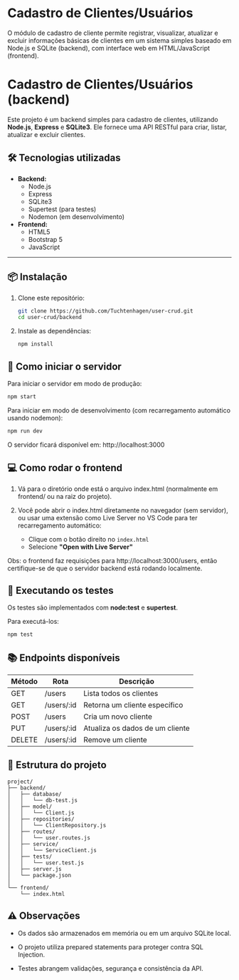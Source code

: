 # Cadastro de Clientes/Usuários

O módulo de cadastro de cliente permite registrar, visualizar, atualizar e excluir informações básicas de clientes em um sistema simples baseado em Node.js e SQLite (backend), com interface web em HTML/JavaScript (frontend).

# Cadastro de Clientes/Usuários (backend)

Este projeto é um backend simples para cadastro de clientes, utilizando **Node.js**, **Express** e **SQLite3**. Ele fornece uma API RESTful para criar, listar, atualizar e excluir clientes.

## 🛠 Tecnologias utilizadas

- **Backend:**
  - Node.js
  - Express
  - SQLite3
  - Supertest (para testes)
  - Nodemon (em desenvolvimento)
- **Frontend:**
  - HTML5
  - Bootstrap 5
  - JavaScript

---

## 📦 Instalação

1. Clone este repositório:
   ```bash
   git clone https://github.com/Tuchtenhagen/user-crud.git
   cd user-crud/backend

2. Instale as dependências:
   ```bash
   npm install

## 🚀 Como iniciar o servidor

Para iniciar o servidor em modo de produção:
   ```bash
   npm start
   ```

Para iniciar em modo de desenvolvimento (com recarregamento automático usando nodemon):
   ```bash
   npm run dev
   ```

O servidor ficará disponível em: http://localhost:3000

## 💻 Como rodar o frontend

1. Vá para o diretório onde está o arquivo index.html (normalmente em frontend/ ou na raiz do projeto).

2. Você pode abrir o index.html diretamente no navegador (sem servidor), ou usar uma extensão como Live Server no VS Code para ter recarregamento automático:
   * Clique com o botão direito no ```index.html```
    * Selecione **"Open with Live Server"**

Obs: o frontend faz requisições para http://localhost:3000/users, então certifique-se de que o servidor backend está rodando localmente.

## 🧪 Executando os testes

Os testes são implementados com **node:test** e **supertest**.

Para executá-los:
   ```bash
   npm test
   ```

## 📚 Endpoints disponíveis

| Método | Rota        | Descrição                       |
| ------ | ----------- | ------------------------------- |
| GET    | /users      | Lista todos os clientes         |
| GET    | /users/\:id | Retorna um cliente específico   |
| POST   | /users      | Cria um novo cliente            |
| PUT    | /users/\:id | Atualiza os dados de um cliente |
| DELETE | /users/\:id | Remove um cliente               |

## 📂 Estrutura do projeto

   ```pgsql
project/
├── backend/
│   ├── database/
│   │   └── db-test.js
│   ├── model/
│   │   └── Client.js
│   ├── repositories/
│   │   └── ClientRepository.js
│   ├── routes/
│   │   └── user.routes.js
│   ├── service/
│   │   └── ServiceClient.js
│   ├── tests/
│   │   └── user.test.js
│   ├── server.js
│   └── package.json
│
└── frontend/
       └── index.html
```

## ⚠️ Observações
* Os dados são armazenados em memória ou em um arquivo SQLite local.

* O projeto utiliza prepared statements para proteger contra SQL Injection.

* Testes abrangem validações, segurança e consistência da API.

